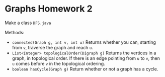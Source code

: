 # Graphs Homework 2

Make a class `DFS.java`

Methods:
- `connected(Graph g, int v, int u)` Returns whether you can, starting from `v`, traverse the graph and reach `u`.
- `List<Integer> topologicalOrder(Digraph g)` Returns the vertices in a graph, in topological order. If there is an edge pointing from `u` to `v`, then `u` comes before `v` in the topological ordering.
- `boolean hasCycle(Graph g)` Return whether or not a graph has a cycle.
